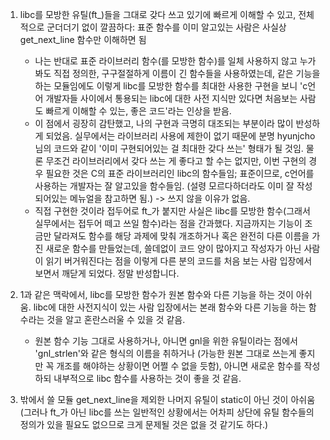 
1. libc를 모방한 유틸(ft_)들을 그대로 갖다 쓰고 있기에 빠르게 이해할 수 있고, 전체적으로 군더더기 없이 깔끔하다: 표준 함수를 이미 알고있는 사람은 사실상 get_next_line 함수만 이해하면 됨
	- 나는 반대로 표준 라이브러리 함수(를 모방한 함수)를 일체 사용하지 않고 누가봐도 직접 정의한, 구구절절하게 이름이 긴 함수들을 사용하였는데, 같은 기능을 하는 모듈임에도 이렇게 libc를 모방한 함수를 최대한 사용한 구현을 보니 'c언어 개발자들 사이에서 통용되는 libc에 대한 사전 지식만 있다면 처음보는 사람도 빠르게 이해할 수 있는, 좋은 코드'라는 인상을 받음.
    - 이 점에서 굉장히 감탄했고, 나의 구현과 극명히 대조되는 부분이라 많이 반성하게 되었음. 실무에서는 라이브러리 사용에 제한이 없기 때문에 분명 hyunjcho님의 코드와 같이 '이미 구현되어있는 걸 최대한 갖다 쓰는' 형태가 될 것임. 물론 무조건 라이브러리에서 갖다 쓰는 게 좋다고 할 수는 없지만, 이번 구현의 경우 필요한 것은 C의 표준 라이브러리인 libc의 함수들임; 표준이므로, c언어를 사용하는 개발자는 잘 알고있을 함수들임. (설령 모르다하더라도 이미 잘 작성되어있는 메뉴얼을 참고하면 됨.) -> 쓰지 않을 이유가 없음.
    - 직접 구현한 것이라 접두어로 ft_가 붙지만 사실은 libc를 모방한 함수(그래서 실무에서는 접두어 떼고 쓰일 함수)라는 점을 간과했다. 지금까지는 기능이 조금만 달라져도 함수를 해당 과제에 맞춰 개조하거나 혹은 완전히 다른 이름을 가진 새로운 함수를 만들었는데, 쓸데없이 코드 양이 많아지고 작성자가 아닌 사람이 읽기 버거워진다는 점을 이렇게 다른 분의 코드를 처음 보는 사람 입장에서 보면서 깨닫게 되었다. 정말 반성합니다.

2. 1과 같은 맥락에서, libc를 모방한 함수가 원본 함수와 다른 기능을 하는 것이 아쉬움. libc에 대한 사전지식이 있는 사람 입장에서는 본래 함수와 다른 기능을 하는 함수라는 것을 알고 혼란스러울 수 있을 것 같음.
    - 원본 함수 기능 그대로 사용하거나, 아니면 gnl을 위한 유틸이라는 점에서 'gnl_strlen'와 같은 형식의 이름을 취하거나 (가능한 원본 그대로 쓰는게 좋지만 꼭 개조를 해야하는 상황이면 어쩔 수 없을 듯함), 아니면 새로운 함수를 작성하되 내부적으로 libc 함수를 사용하는 것이 좋을 것 같음. 

3. 밖에서 쓸 모듈 get_next_line을 제외한 나머지 유틸이 static이 아닌 것이 아쉬움
(그러나 ft_가 아닌 libc를 쓰는 일반적인 상황에서는 어차피 상단에 유틸 함수들의 정의가 있을 필요도 없으므로 크게 문제될 것은 없을 것 같기도 하다.)